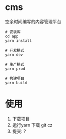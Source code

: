 # cms
空余时间编写的内容管理平台

```
# 安装库
cd app
yarn install

# 开发模式
yarn dev

# 生产模式
yarn prod

# 构建项目
yarn build
```

# 使用
1. 下载项目
2. 运行yarn 下载 git cz
3. 提交: ?